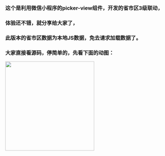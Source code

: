 ### 这个是利用微信小程序的picker-view组件，开发的省市区3级联动，
### 体验还不错，就分享给大家了，

### 此版本的省市区数据为本地JS数据，免去请求加载数据了。

### 大家直接看源码，停简单的，先看下面的动图：

<img src="https://github.com/pannysp/cityarea-wechat/blob/master/images/demo.gif" width="281">
